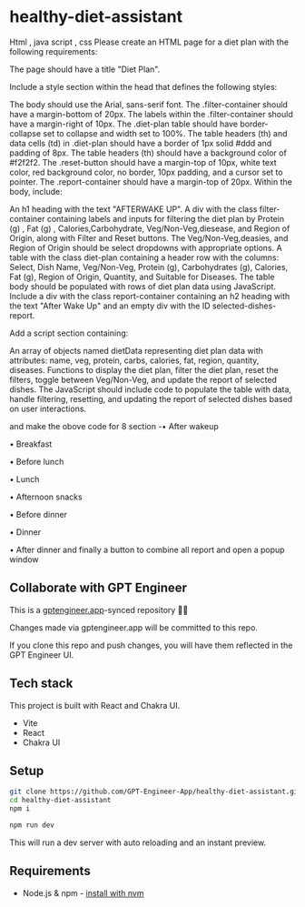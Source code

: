 # healthy-diet-assistant

Html , java script , css Please create an HTML page for a diet plan with the following requirements:

The page should have a title "Diet Plan".

Include a style section within the head that defines the following styles:

The body should use the Arial, sans-serif font.
The .filter-container should have a margin-bottom of 20px.
The labels within the .filter-container should have a margin-right of 10px.
The .diet-plan table should have border-collapse set to collapse and width set to 100%.
The table headers (th) and data cells (td) in .diet-plan should have a border of 1px solid #ddd and padding of 8px.
The table headers (th) should have a background color of #f2f2f2.
The .reset-button should have a margin-top of 10px, white text color, red background color, no border, 10px padding, and a cursor set to pointer.
The .report-container should have a margin-top of 20px.
Within the body, include:

An h1 heading with the text "AFTERWAKE UP".
A div with the class filter-container containing labels and inputs for filtering the diet plan by Protein (g) , Fat (g) , Calories,Carbohydrate, Veg/Non-Veg,diesease, and Region of Origin, along with Filter and Reset buttons. The Veg/Non-Veg,deasies, and Region of Origin should be select dropdowns with appropriate options.
A table with the class diet-plan containing a header row with the columns: Select, Dish Name, Veg/Non-Veg, Protein (g), Carbohydrates (g), Calories, Fat (g), Region of Origin, Quantity, and Suitable for Diseases. The table body should be populated with rows of diet plan data using JavaScript.
Include a div with the class report-container containing an h2 heading with the text "After Wake Up" and an empty div with the ID selected-dishes-report.



Add a script section containing:

An array of objects named dietData representing diet plan data with attributes: name, veg, protein, carbs, calories, fat, region, quantity, diseases.
Functions to display the diet plan, filter the diet plan, reset the filters, toggle between Veg/Non-Veg, and update the report of selected dishes.
The JavaScript should include code to populate the table with data, handle filtering, resetting, and updating the report of selected dishes based on user interactions.



and make the obove code for 8 section -• After wakeup

• Breakfast

• Before lunch

• Lunch

• Afternoon snacks

• Before dinner

• Dinner

• After dinner and finally a button to combine all report and open a popup window

## Collaborate with GPT Engineer

This is a [gptengineer.app](https://gptengineer.app)-synced repository 🌟🤖

Changes made via gptengineer.app will be committed to this repo.

If you clone this repo and push changes, you will have them reflected in the GPT Engineer UI.

## Tech stack

This project is built with React and Chakra UI.

- Vite
- React
- Chakra UI

## Setup

```sh
git clone https://github.com/GPT-Engineer-App/healthy-diet-assistant.git
cd healthy-diet-assistant
npm i
```

```sh
npm run dev
```

This will run a dev server with auto reloading and an instant preview.

## Requirements

- Node.js & npm - [install with nvm](https://github.com/nvm-sh/nvm#installing-and-updating)
